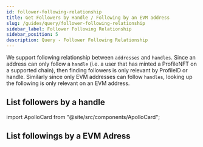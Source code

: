 ```yaml
---
id: follower-following-relationship
title: Get Followers by Handle / Following by an EVM address
slug: /guides/query/follower-following-relationship
sidebar_label: Follower Following Relationship
sidebar_position: 5
description: Query - Follower Following Relationship
---
```


We support following relationship between `addresses` and `handles`. Since an address can only follow a `handle` (i.e. a user that has minted a ProfileNFT on a supported chain), then finding followers is only relevant by ProfileID or handle. Similarly since only EVM addresses can follow `handles`, looking up the following is only relevant on an EVM address.


## List followers by a handle

import ApolloCard from "@site/src/components/ApolloCard";

<ApolloCard queryName="getFollowersByHandle" />

## List followings by a EVM Adress

<ApolloCard queryName="getFollowingsByAddressEVM" />